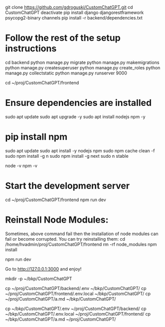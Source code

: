 
git clone https://github.com/gdroguski/CustomChatGPT.git
cd CustomChatGPT
deactivate
pip install django djangorestframework psycopg2-binary channels
pip install -r backend/dependencies.txt


# Follow the rest of the setup instructions
cd backend
python manage.py migrate
python manage.py makemigrations
python manage.py createsuperuser
python manage.py create_roles
python manage.py collectstatic
python manage.py runserver 9000


cd ~/proj/CustomChatGPT/frontend

# Ensure dependencies are installed
sudo apt update
sudo apt upgrade -y
sudo apt install nodejs npm -y

# pip install npm 

sudo apt update
sudo apt install -y nodejs npm
sudo npm cache clean -f
sudo npm install -g n
sudo npm install -g next
sudo n stable

node -v
npm -v

# Start the development server
cd ~/proj/CustomChatGPT/frontend
npm run dev

# Reinstall Node Modules:
Sometimes, above command fail then the installation of node modules can fail or become corrupted. You can try reinstalling them:
cd /home/hvadmin/proj/CustomChatGPT/frontend
rm -rf node_modules
npm install

npm run dev

Go to http://127.0.0.1:3000 and enjoy!




mkdir -p ~/bkp/CustomChatGPT

cp ~/proj/CustomChatGPT/backend/.env ~/bkp/CustomChatGPT/
cp ~/proj/CustomChatGPT/frontend/.env.local ~/bkp/CustomChatGPT/
cp ~/proj/CustomChatGPT/a.md ~/bkp/CustomChatGPT/

cp ~/bkp/CustomChatGPT/.env ~/proj/CustomChatGPT/backend/
cp ~/bkp/CustomChatGPT/.env.local ~/proj/CustomChatGPT/frontend/ 
cp ~/bkp/CustomChatGPT/a.md  ~/proj/CustomChatGPT/


